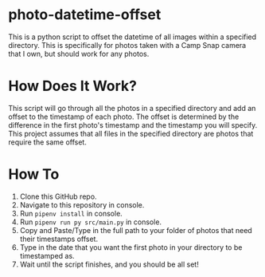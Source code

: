 # photo-datetime-offset
This is a python script to offset the datetime of all images within a specified directory. This is specifically for photos taken with a Camp Snap camera that I own, but should work for any photos.

# How Does It Work?
This script will go through all the photos in a specified directory and add an offset to the timestamp of each photo. The offset is determined by the difference in the first photo's timestamp and the timestamp you will specify. This project assumes that all files in the specified directory are photos that require the same offset.

# How To
1. Clone this GitHub repo.
2. Navigate to this repository in console.
3. Run `pipenv install` in console.
4. Run `pipenv run py src/main.py` in console.
5. Copy and Paste/Type in the full path to your folder of photos that need their timestamps offset.
6. Type in the date that you want the first photo in your directory to be timestamped as.
7. Wait until the script finishes, and you should be all set!
